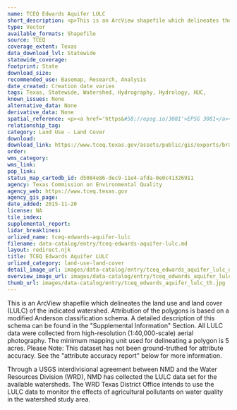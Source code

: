 ```yaml
---
name: TCEQ Edwards Aquifer LULC
short_description: <p>This is an ArcView shapefile which delineates the land use and land cover (LULC) of the indicated watershed.</p>
type: Vector
available_formats: Shapefile
source: TCEQ
coverage_extent: Texas
data_download_lvl: Statewide
statewide_coverage: 
footprint: State
download_size: 
recommended_use: Basemap, Research, Analysis
date_created: Creation date varies
tags: Texas, Statewide, Watershed, Hydrography, Hydrology, HUC,
known_issues: None
alternative_data: None
derivative_data: None
spatial_reference: <p><a href='https&#58;//epsg.io/3081'>EPSG 3081</a></p>
relationship_tag: 
category: Land Use - Land Cover
download: 
download_link: https://www.tceq.texas.gov/assets/public/gis/exports/brazos_col.zip
order: 
wms_category: 
wms_link: 
pop_link: 
status_map_cartodb_id: d5084e86-dec9-11e4-afda-0e0c41326911
agency: Texas Commission on Environmental Quality
agency_web: https://www.tceq.texas.gov
agency_gis_page: 
date_added: 2015-11-20
license: NA
tile_index: 
supplemental_report: 
lidar_breaklines: 
urlized_name: tceq-edwards-aquifer-lulc
filename: data-catalog/entry/tceq-edwards-aquifer-lulc.md
layout: redirect.njk
title: TCEQ Edwards Aquifer LULC
urlized_category: land-use-land-cover
detail_image_url: images/data-catalog/entry/tceq_edwards_aquifer_lulc_detail.jpg
overview_image_url: images/data-catalog/entry/tceq_edwards_aquifer_lulc_overview.jpg
thumb_url: images/data-catalog/entry/tceq_edwards_aquifer_lulc_th.jpg
---
```


This is an ArcView shapefile which delineates the land use and land cover (LULC) of the indicated watershed. Attribution of the polygons is based on a modified Anderson classification schema. A detailed description of this schema can be found in the "Supplemental Information" Section. All LULC data were collected from high-resolution (1:40,000-scale) aerial photography. The minimum mapping unit used for delineating a polygon is 5 acres. Please Note: This dataset has not been ground-truthed for attribute accuracy. See the "attribute accuracy report" below for more information. 
 
 Through a USGS interdivisional agreement between NMD and the Water Resources Division (WRD), NMD has collected the LULC data set for the available watersheds. The WRD Texas District Office intends to use the LULC data to monitor the effects of agricultural pollutants on water quality in the watershed study area.



